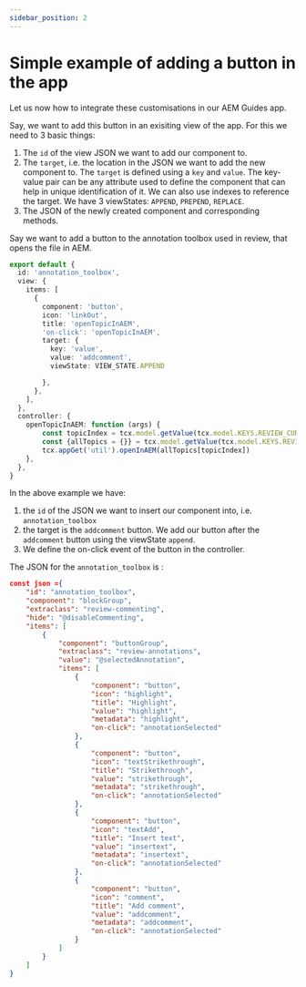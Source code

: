 ```yaml
---
sidebar_position: 2
---
```


# Simple example of adding a button in the app

Let us now how to integrate these customisations in our AEM Guides app.

Say, we want to add this button in an exisiting view of the app.
For this we need to 3 basic things:
1. The `id` of the view JSON we want to add our component to.
2. The `target`, i.e. the location in the JSON we want to add the new component to. The `target` is defined using a `key` and `value`. The key-value pair can be any attribute used to define the component that can help in unique identification of it.
We can also use indexes to reference the target.
We have 3 viewStates:  `APPEND`, `PREPEND`, `REPLACE`.
3. The JSON of the newly created component and corresponding methods.

Say we want to add a button to the annotation toolbox used in review, that opens the file in AEM.

```typescript
export default {
  id: 'annotation_toolbox', 
  view: {
    items: [
      {
        component: 'button',
        icon: 'linkOut',
        title: 'openTopicInAEM',
        'on-click': 'openTopicInAEM',
        target: {
          key: 'value',
          value: 'addcomment',
          viewState: VIEW_STATE.APPEND

        },
      },
    ],
  },
  controller: {
    openTopicInAEM: function (args) {
        const topicIndex = tcx.model.getValue(tcx.model.KEYS.REVIEW_CURR_TOPIC)
        const {allTopics = {}} = tcx.model.getValue(tcx.model.KEYS.REVIEW_DATA) || {}
        tcx.appGet('util').openInAEM(allTopics[topicIndex])
    },
  },
}
```

In the above example we have:
1. the `id` of the JSON we want to insert our component into, i.e. `annotation_toolbox`
2. the target is the `addcomment` button. We add our button after the `addcomment` button using the viewState `append`.
3. We define the on-click event of the button in the controller.

The JSON for the `annotation_toolbox` is :
```JSON
const json ={
    "id": "annotation_toolbox",
    "component": "blockGroup",
    "extraclass": "review-commenting",
    "hide": "@disableCommenting",
    "items": [
        {
            "component": "buttonGroup",
            "extraclass": "review-annotations",
            "value": "@selectedAnnotation",
            "items": [
                {
                    "component": "button",
                    "icon": "highlight",
                    "title": "Highlight",
                    "value": "highlight",
                    "metadata": "highlight",
                    "on-click": "annotationSelected"
                },
                {
                    "component": "button",
                    "icon": "textStrikethrough",
                    "title": "Strikethrough",
                    "value": "strikethrough",
                    "metadata": "strikethrough",
                    "on-click": "annotationSelected"
                },
                {
                    "component": "button",
                    "icon": "textAdd",
                    "title": "Insert text",
                    "value": "insertext",
                    "metadata": "insertext",
                    "on-click": "annotationSelected"
                },
                {
                    "component": "button",
                    "icon": "comment",
                    "title": "Add comment",
                    "value": "addcomment",
                    "metadata": "addcomment",
                    "on-click": "annotationSelected"
                }
            ]
        }
    ]
}
```